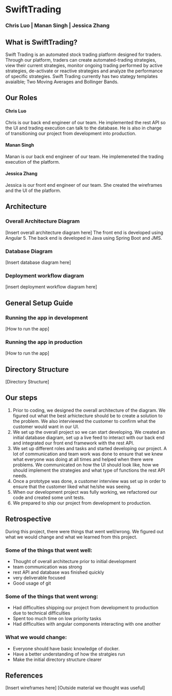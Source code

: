 # SwiftTrading
### Chris Luo | Manan Singh | Jessica Zhang

## What is SwiftTrading?

Swift Trading is an automated stock trading platform designed for traders. Through our platform, traders can create automated-trading strategies, view their current strategies, monitor ongoing trading performed by active strategies, de-activate or reactive strategies and analyze the performance of specific strategies. Swift Trading currently has two stategy templates avaialble; Two Moving Averages and Bollinger Bands. 

## Our Roles
#### Chris Luo
Chris is our back end engineer of our team. He implemented the rest API so the UI and trading execution can talk to the database. He is also in charge of transitioning our project from development into production. 
#### Manan Singh
Manan is our back end engineer of our team. He implemeneted the trading execution of the platform. 
#### Jessica Zhang
Jessica is our front end engineer of our team. She created the wireframes and the UI of the platform. 

## Architecture
### Overall Architecture Diagram 
[Insert overall architecture diagram here]
The front end is developed using Angular 5. 
The back end is developed in Java using Spring Boot and JMS.
### Database Diagram 
[Insert database diagram here]
### Deployment workflow diagram
[insert deployment workflow diagram here]

## General Setup Guide
### Running the app in development
[How to run the app]
### Running the app in production
[How to run the app]

## Directory Structure
[Directory Structure]

## Our steps
1. Prior to coding, we designed the overall architecture of the diagram. We figured out what the best arhictecture should be to create a solution to the problem. We also interviewed the customer to confirm what the customer would want in our UI. 
2. We set up the overall project so we can start developing. We created an initial database diagram, set up a live feed to interact with our back end and integrated our front end framework with the rest API. 
3. We set up different roles and tasks and started developing our project. A lot of communication and team work was done to ensure that we knew what everyone was doing at all times and helped when there were problems. We communicated on how the UI should look like, how we should implement the strategies and what type of functions the rest API needs.  
4. Once a prototype was done, a customer interview was set up in order to ensure that the customer liked what he/she was seeing. 
5. When our development project was fully working, we refactored our code and created some unit tests. 
6. We prepared to ship our project from development to production. 

## Retrospective
During this project, there were things that went well/wrong. We figured out what we would change and what we learned from this project.
### Some of the things that went well:
- Thought of overall architecture prior to initial development
- team communication was strong
- rest API and database was finished quickly
- very deliverable focused
- Good usage of git 
### Some of the things that went wrong:
- Had difficulties shipping our project from development to production due to technical difficulties
- Spent too much time on low priority tasks
- Had difficulties with angular components interacting with one another 
### What we would change:
- Everyone should have basic knowledge of docker. 
- Have a better understanding of how the stratgies run
- Make the initial directory structure clearer
## References
[Insert wireframes here]
[Outside material we thought was useful]
